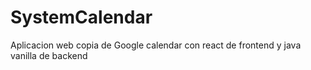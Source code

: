 # SystemCalendar
 Aplicacion web copia de Google calendar con react de frontend y java vanilla de backend
